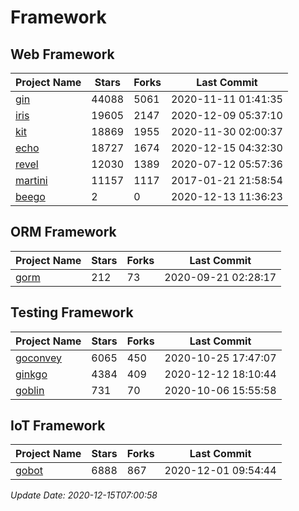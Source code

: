 # Framework

## Web Framework
| Project Name | Stars | Forks | Last Commit |
| ------------ | ----- | ----- | ----------- |
| [gin](https://github.com/gin-gonic/gin) | 44088 | 5061 | 2020-11-11 01:41:35 |
| [iris](https://github.com/kataras/iris) | 19605 | 2147 | 2020-12-09 05:37:10 |
| [kit](https://github.com/go-kit/kit) | 18869 | 1955 | 2020-11-30 02:00:37 |
| [echo](https://github.com/labstack/echo) | 18727 | 1674 | 2020-12-15 04:32:30 |
| [revel](https://github.com/revel/revel) | 12030 | 1389 | 2020-07-12 05:57:36 |
| [martini](https://github.com/go-martini/martini) | 11157 | 1117 | 2017-01-21 21:58:54 |
| [beego](https://github.com/astaxie/beego) | 2 | 0 | 2020-12-13 11:36:23 |

## ORM Framework
| Project Name | Stars | Forks | Last Commit |
| ------------ | ----- | ----- | ----------- |
| [gorm](https://github.com/jinzhu/gorm) | 212 | 73 | 2020-09-21 02:28:17 |

## Testing Framework
| Project Name | Stars | Forks | Last Commit |
| ------------ | ----- | ----- | ----------- |
| [goconvey](https://github.com/smartystreets/goconvey) | 6065 | 450 | 2020-10-25 17:47:07 |
| [ginkgo](https://github.com/onsi/ginkgo) | 4384 | 409 | 2020-12-12 18:10:44 |
| [goblin](https://github.com/franela/goblin) | 731 | 70 | 2020-10-06 15:55:58 |

## IoT Framework
| Project Name | Stars | Forks | Last Commit |
| ------------ | ----- | ----- | ----------- |
| [gobot](https://github.com/hybridgroup/gobot) | 6888 | 867 | 2020-12-01 09:54:44 |

*Update Date: 2020-12-15T07:00:58*